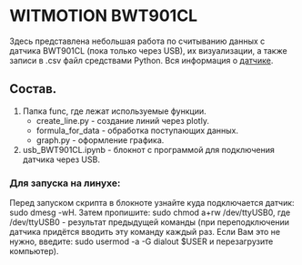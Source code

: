 # WITMOTION BWT901CL
Здесь представлена небольшая работа по считыванию данных с датчика BWT901CL (пока только через USB), их визуализации, а также записи в .csv файл средствами Python.
Вся информация о [датчике](https://github.com/WITMOTION/BWT901CL).

## Состав.
1. Папка func, где лежат используемые функции.
    - create_line.py - создание линий через plotly.
    - formula_for_data - обработка поступающих данных.
    - graph.py - оформление графика.
2. usb_BWT901CL.ipynb - блокнот с программой для подключения датчика через USB.

### Для запуска на линухе:
Перед запуском скрипта в блокноте узнайте куда подключается датчик: sudo dmesg -wH.
Затем пропишите: sudo chmod a+rw /dev/ttyUSB0, где /dev/ttyUSB0 - результат предыдущей команды (при переподключении датчика придётся вводить эту команду каждый раз. Если Вам это не нужно, введите: sudo usermod -a -G dialout $USER и перезагрузите компьютер).
